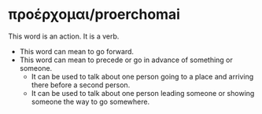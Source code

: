 # προέρχομαι/proerchomai
This word is an action. It is a verb.

* This word can mean to go forward.
* This word can mean to precede or go in advance of something or someone.
    * It can be used to talk about one person going to a place and arriving there before a second person.
    * It can be used to talk about one person leading someone or showing someone the way to go somewhere.
